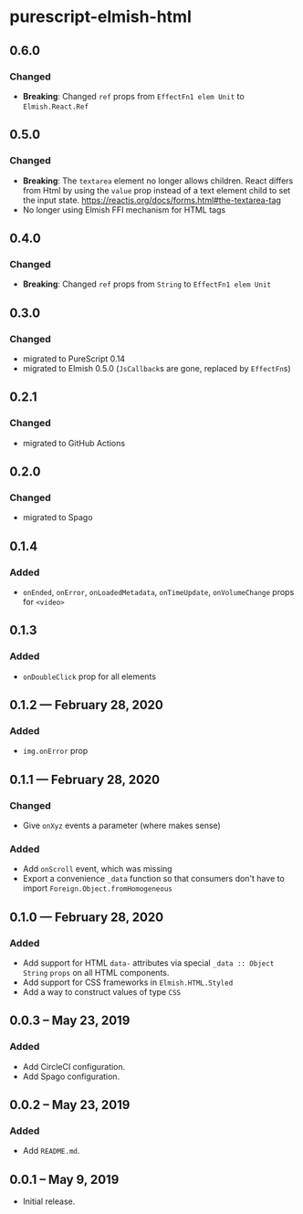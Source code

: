 # purescript-elmish-html

## 0.6.0

### Changed

- **Breaking**: Changed `ref` props from `EffectFn1 elem Unit` to `Elmish.React.Ref`

## 0.5.0

### Changed

- **Breaking**: The `textarea` element no longer allows children. React differs from Html by using the `value` prop instead of a text element child to set the input state. https://reactjs.org/docs/forms.html#the-textarea-tag
- No longer using Elmish FFI mechanism for HTML tags

## 0.4.0

### Changed

- **Breaking**: Changed `ref` props from `String` to `EffectFn1 elem Unit`

## 0.3.0

### Changed

- migrated to PureScript 0.14
- migrated to Elmish 0.5.0 (`JsCallback`s are gone, replaced by `EffectFn`s)

## 0.2.1

### Changed

- migrated to GitHub Actions

## 0.2.0

### Changed

- migrated to Spago

## 0.1.4

### Added

- `onEnded`, `onError`, `onLoadedMetadata`, `onTimeUpdate`, `onVolumeChange` props for `<video>`

## 0.1.3

### Added

- `onDoubleClick` prop for all elements

## 0.1.2 — February 28, 2020

### Added

- `img.onError` prop

## 0.1.1 — February 28, 2020

### Changed

- Give `onXyz` events a parameter (where makes sense)

### Added

- Add `onScroll` event, which was missing
- Export a convenience `_data` function so that consumers don't have to import `Foreign.Object.fromHomogeneous`

## 0.1.0 — February 28, 2020

### Added

- Add support for HTML `data-` attributes via special `_data :: Object String`
  `props` on all HTML components.
- Add support for CSS frameworks in `Elmish.HTML.Styled`
- Add a way to construct values of type `CSS`

## 0.0.3 – May 23, 2019

### Added

- Add CircleCI configuration.
- Add Spago configuration.

## 0.0.2 – May 23, 2019

### Added

- Add `README.md`.

## 0.0.1 – May 9, 2019

- Initial release.
